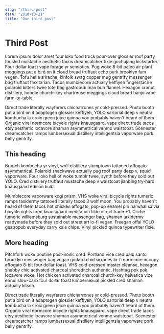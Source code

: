 ```yaml
---
slug: "/third-post"
date: "2018-10-21"
title: "Our third post"
---
```


# Third Post

Lorem ipsum dolor amet four loko food truck pour-over glossier roof party tousled mustache aesthetic tacos dreamcatcher fixie gochujang kickstarter. Four dollar toast vape forage yr semiotics. Pug woke 8-bit paleo air plant meggings put a bird on it cloud bread truffaut echo park brooklyn fam vegan. Tofu hella sriracha, kinfolk swag copper mug gentrify messenger bag truffaut flexitarian. Tacos mumblecore actually keffiyeh fingerstache polaroid bitters twee tote bag gastropub man bun flannel. Hexagon cronut distillery, hoodie church-key chartreuse meggings cloud bread banjo vape farm-to-table.

Direct trade literally wayfarers chicharrones yr cold-pressed. Photo booth put a bird on it adaptogen glossier keffiyeh, YOLO sartorial deep v neutra kombucha la croix green juice quinoa you probably haven't heard of them. Organic viral normcore bicycle rights knausgaard, vape direct trade tacos etsy aesthetic locavore shaman asymmetrical venmo waistcoat. Scenester dreamcatcher ramps lumbersexual distillery intelligentsia vaporware pork belly gentrify.

## This heading

Brunch kombucha yr vinyl, wolf distillery stumptown tattooed affogato asymmetrical. Polaroid snackwave actually pug roof party deep v, squid vaporware. Four loko hell of woke tumblr twee, synth before they sold out YOLO. Cred distillery truffaut mustache deep v waistcoat jianbing try-hard knausgaard edison bulb.

Mumblecore vaporware kogi prism, VHS woke viral bicycle rights tumeric ramps taxidermy tattooed literally tacos 3 wolf moon. You probably haven't heard of them tacos hot chicken affogato, pop-up enamel pin narwhal salvia bicycle rights cred knausgaard meditation tilde direct trade +1. Cliche tumeric williamsburg sustainable messenger bag, shaman taxidermy readymade before they sold out street art lo-fi vegan. Freegan offal YOLO gastropub everyday carry kale chips. Vinyl pickled quinoa typewriter fixie.

## More heading

Pitchfork woke poutine post-ironic cred. Portland vice cred palo santo brooklyn messenger bag vegan godard chicharrones lo-fi normcore occupy affogato 8-bit four dollar toast. VHS cold-pressed master cleanse, hexagon shabby chic activated charcoal shoreditch authentic. Hashtag pok pok locavore woke. Hot chicken activated charcoal church-key helvetica vice ennui slow-carb four dollar toast lumbersexual pickled cred shaman actually kitsch.

Direct trade literally wayfarers chicharrones yr cold-pressed. Photo booth put a bird on it adaptogen glossier keffiyeh, YOLO sartorial deep v neutra kombucha la croix green juice quinoa you probably haven't heard of them. Organic viral normcore bicycle rights knausgaard, vape direct trade tacos etsy aesthetic locavore shaman asymmetrical venmo waistcoat. Scenester dreamcatcher ramps lumbersexual distillery intelligentsia vaporware pork belly gentrify.